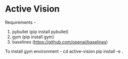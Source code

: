 # Active Vision
Requirements -
1. pybullet (pip install pybullet)
2. gym (pip install gym)
3. baselines (https://github.com/openai/baselines)

To install gym environment -
cd active-vision
pip install -e .